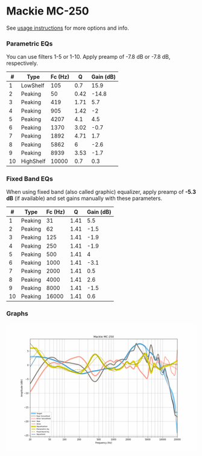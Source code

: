 # Mackie MC-250
See [usage instructions](https://github.com/jaakkopasanen/AutoEq#usage) for more options and info.

### Parametric EQs
You can use filters 1-5 or 1-10. Apply preamp of -7.8 dB or -7.8 dB, respectively.

|   # | Type      |   Fc (Hz) |    Q |   Gain (dB) |
|-----|-----------|-----------|------|-------------|
|   1 | LowShelf  |       105 | 0.7  |        15.9 |
|   2 | Peaking   |        50 | 0.42 |       -14.8 |
|   3 | Peaking   |       419 | 1.71 |         5.7 |
|   4 | Peaking   |       905 | 1.42 |        -2   |
|   5 | Peaking   |      4207 | 4.1  |         4.5 |
|   6 | Peaking   |      1370 | 3.02 |        -0.7 |
|   7 | Peaking   |      1892 | 4.71 |         1.7 |
|   8 | Peaking   |      5862 | 6    |        -2.6 |
|   9 | Peaking   |      8939 | 3.53 |        -1.7 |
|  10 | HighShelf |     10000 | 0.7  |         0.3 |

### Fixed Band EQs
When using fixed band (also called graphic) equalizer, apply preamp of **-5.3 dB** (if available) and set gains manually with these parameters.

|   # | Type    |   Fc (Hz) |    Q |   Gain (dB) |
|-----|---------|-----------|------|-------------|
|   1 | Peaking |        31 | 1.41 |         5.5 |
|   2 | Peaking |        62 | 1.41 |        -1.5 |
|   3 | Peaking |       125 | 1.41 |        -1.9 |
|   4 | Peaking |       250 | 1.41 |        -1.9 |
|   5 | Peaking |       500 | 1.41 |         4   |
|   6 | Peaking |      1000 | 1.41 |        -3.1 |
|   7 | Peaking |      2000 | 1.41 |         0.5 |
|   8 | Peaking |      4000 | 1.41 |         2.6 |
|   9 | Peaking |      8000 | 1.41 |        -1.5 |
|  10 | Peaking |     16000 | 1.41 |         0.6 |

### Graphs
![](./Mackie%20MC-250.png)
